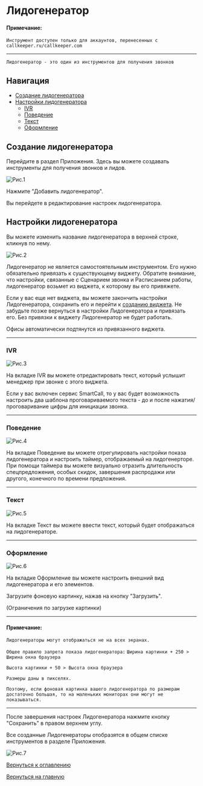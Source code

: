 # Лидогенератор

#### Примечание:
`Инструмент доступен только для аккаунтов, перенесенных с callkeeper.ru/callkeeper.com`
________

`Лидогенератор - это один из инструментов для получения звонков`

## Навигация


* [Создание лидогенератора](#создание-лидогенератора)
* [Настройки лидогенератора](#настройки-лидогенератора)
  * [IVR](#ivr)
  * [Поведение](#поведение)
  * [Текст](#текст)
  * [Оформление](#оформление)

## Создание лидогенератора

Перейдите в раздел Приложения. Здесь вы можете создавать инструменты для получения звонков и лидов.

![Рис.1](images/apps_new.png)

Нажмите "Добавить лидогенератор".

Вы перейдете в редактирование настроек лидогенератора.

## Настройки лидогенератора

Вы можете изменить название лидогенератора в верхней строке, кликнув по нему.

![Рис.2](images/leadgen_new.png)

Лидогенератор не является самостоятельным инструментом. Его нужно обязательно привязать к существующему виджету. Обратите внимание, что настройки, связанные с Сценарием звонка и Расписанием работы, лидогенератор возьмет из виджета, к которому вы его привяжете.

Если у вас еще нет виджета, вы можете закончить настройки Лидогенератора, сохранить его и перейти к [созданию виджета](/documentation/apps/widget/widget_ru.md). Не забудьте позже вернуться в настройки Лидогенератора и привязать его. Без привязки к виджету Лидогенератор не будет работать.


Офисы автоматически подтянутся из привязанного виджета.
_____
### IVR

![Рис.3](images/leadgen_ivr.png)

На вкладке IVR вы можете отредактировать текст, который услышит менеджер при звонке с этого виджета.

Если у вас включен сервис SmartCall, то у вас будет возможность настроить два шаблона проговариваемого текста - до и после нажатия/проговаривание цифры для инициации звонка.

______
### Поведение

![Рис.4](images/leadgen_behavior.png)

На вкладке Поведение вы можете отрегулировать настройки показа лидогенератора и настроить таймер, отображаемый на лидогенерторе. 
При помощи таймера вы можете визуально отразить длительность спецпредложения, особых скидок, завершения распродажи или другого, конечного по времени предложения.

_______
### Текст

![Рис.5](images/leadgen_text.png)

На вкладке Текст вы можете ввести текст, который будет отображаться на лидогенераторе.


_______
### Оформление

![Рис.6](images/leadgen_visuals_1.png)

На вкладке Оформление вы можете настроить внешний вид лидогенератора и его элементов.

Загрузите фоновую картинку, нажав на кнопку "Загрузить".

(Ограничения по загрузке картинки)
_______
#### Примечание:
`Лидогенераторы могут отображаться не на всех экранах.`

`Общее правило запрета показа лидогенератора:`
`Ширина картинки + 250 > Ширина окна браузера`

`Высота картинки + 50 > Высота окна браузера`

`Размеры даны в пикселях.`

`Поэтому, если фоновая картинка вашего лидогенератора по размерам достаточно большая, то на маленьких мониторах они могут не показываться.`
______

После завершения настроек Лидогенератора нажмите кнопку "Сохранить" в правом верхнем углу.

Все созданные Лидогенераторы отобразятся в общем списке инструментов в разделе Приложения.

![Рис.7](images/apps_leadgens.png)


[Вернуться к оглавлению](#)

[Вернуться на главную](/README.md)
